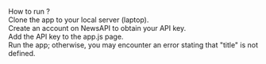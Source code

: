 How to run ? <br/>
Clone the app to your local server (laptop).<br/>
Create an account on NewsAPI to obtain your API key.<br/>
Add the API key to the app.js page.<br/>
Run the app; otherwise, you may encounter an error stating that "title" is not defined.<br/>
